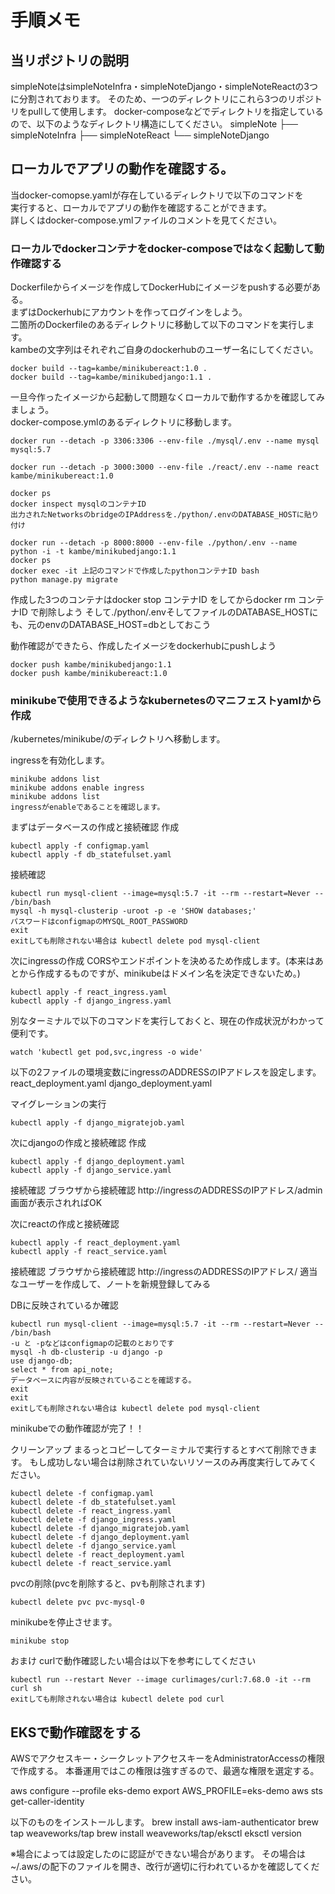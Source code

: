 # 手順メモ

## 当リポジトリの説明
simpleNoteはsimpleNoteInfra・simpleNoteDjango・simpleNoteReactの3つに分割されております。
そのため、一つのディレクトリにこれら3つのリポジトリをpullして使用します。
docker-composeなどでディレクトリを指定しているので、以下のようなディレクトリ構造にしてください。
simpleNote
├── simpleNoteInfra
├── simpleNoteReact
└── simpleNoteDjango

## ローカルでアプリの動作を確認する。

当docker-comopse.yamlが存在しているディレクトリで以下のコマンドを  
実行すると、ローカルでアプリの動作を確認することができます。  
詳しくはdocker-compose.ymlファイルのコメントを見てください。  

### ローカルでdockerコンテナをdocker-composeではなく起動して動作確認する
Dockerfileからイメージを作成してDockerHubにイメージをpushする必要がある。  
まずはDockerhubにアカウントを作ってログインをしよう。  
二箇所のDockerfileのあるディレクトリに移動して以下のコマンドを実行します。  
kambeの文字列はそれぞれご自身のdockerhubのユーザー名にしてください。
```
docker build --tag=kambe/minikubereact:1.0 .
docker build --tag=kambe/minikubedjango:1.1 .
```

一旦今作ったイメージから起動して問題なくローカルで動作するかを確認してみましょう。  
docker-compose.ymlのあるディレクトリに移動します。
```
docker run --detach -p 3306:3306 --env-file ./mysql/.env --name mysql mysql:5.7 

docker run --detach -p 3000:3000 --env-file ./react/.env --name react kambe/minikubereact:1.0

docker ps 
docker inspect mysqlのコンテナID
出力されたNetworksのbridgeのIPAddressを./python/.envのDATABASE_HOSTに貼り付け

docker run --detach -p 8000:8000 --env-file ./python/.env --name python -i -t kambe/minikubedjango:1.1
docker ps 
docker exec -it 上記のコマンドで作成したpythonコンテナID bash
python manage.py migrate
```
作成した3つのコンテナはdocker stop コンテナID をしてからdocker rm コンテナID で削除しよう
そして./python/.envそしてファイルのDATABASE_HOSTにも、元のenvのDATABASE_HOST=dbとしておこう

動作確認ができたら、作成したイメージをdockerhubにpushしよう
```
docker push kambe/minikubedjango:1.1
docker push kambe/minikubereact:1.0
```
### minikubeで使用できるようなkubernetesのマニフェストyamlから作成

/kubernetes/minikube/のディレクトリへ移動します。

ingressを有効化します。
```
minikube addons list
minikube addons enable ingress
minikube addons list
ingressがenableであることを確認します。
```

まずはデータベースの作成と接続確認
作成
```
kubectl apply -f configmap.yaml
kubectl apply -f db_statefulset.yaml
```
接続確認
```
kubectl run mysql-client --image=mysql:5.7 -it --rm --restart=Never -- /bin/bash
mysql -h mysql-clusterip -uroot -p -e 'SHOW databases;'
パスワードはconfigmapのMYSQL_ROOT_PASSWORD
exit
exitしても削除されない場合は kubectl delete pod mysql-client
```



次にingressの作成
CORSやエンドポイントを決めるため作成します。(本来はあとから作成するものですが、minikubeはドメイン名を決定できないため。)
```
kubectl apply -f react_ingress.yaml
kubectl apply -f django_ingress.yaml
```
別なターミナルで以下のコマンドを実行しておくと、現在の作成状況がわかって便利です。
```
watch 'kubectl get pod,svc,ingress -o wide'
```

以下の2ファイルの環境変数にingressのADDRESSのIPアドレスを設定します。
react_deployment.yaml
django_deployment.yaml

マイグレーションの実行
```
kubectl apply -f django_migratejob.yaml
```

次にdjangoの作成と接続確認
作成
```
kubectl apply -f django_deployment.yaml
kubectl apply -f django_service.yaml
```
接続確認
ブラウザから接続確認
http://ingressのADDRESSのIPアドレス/admin
画面が表示されればOK



次にreactの作成と接続確認
```
kubectl apply -f react_deployment.yaml
kubectl apply -f react_service.yaml
```

接続確認
ブラウザから接続確認
http://ingressのADDRESSのIPアドレス/
適当なユーザーを作成して、ノートを新規登録してみる

DBに反映されているか確認
```
kubectl run mysql-client --image=mysql:5.7 -it --rm --restart=Never -- /bin/bash
-u と -pなどはconfigmapの記載のとおりです  
mysql -h db-clusterip -u django -p
use django-db;
select * from api_note;
データベースに内容が反映されていることを確認する。
exit
exit
exitしても削除されない場合は kubectl delete pod mysql-client
```

minikubeでの動作確認が完了！！

クリーンアップ
まるっとコピーしてターミナルで実行するとすべて削除できます。
もし成功しない場合は削除されていないリソースのみ再度実行してみてください。
```
kubectl delete -f configmap.yaml
kubectl delete -f db_statefulset.yaml
kubectl delete -f react_ingress.yaml
kubectl delete -f django_ingress.yaml
kubectl delete -f django_migratejob.yaml
kubectl delete -f django_deployment.yaml
kubectl delete -f django_service.yaml
kubectl delete -f react_deployment.yaml
kubectl delete -f react_service.yaml
```
pvcの削除(pvcを削除すると、pvも削除されます)
```
kubectl delete pvc pvc-mysql-0
```
minikubeを停止させます。
```
minikube stop
```

おまけ
curlで動作確認したい場合は以下を参考にしてください
```
kubectl run --restart Never --image curlimages/curl:7.68.0 -it --rm curl sh
exitしても削除されない場合は kubectl delete pod curl
```

## EKSで動作確認をする
AWSでアクセスキー・シークレットアクセスキーをAdministratorAccessの権限で作成する。
本番運用ではこの権限は強すぎるので、最適な権限を選定する。

aws configure --profile eks-demo
export AWS_PROFILE=eks-demo
aws sts get-caller-identity

以下のものをインストールします。
brew install aws-iam-authenticator
brew tap weaveworks/tap
brew install weaveworks/tap/eksctl
eksctl version

※場合によっては設定したのに認証ができない場合があります。
その場合は~/.aws/の配下のファイルを開き、改行が適切に行われているかを確認してください。

